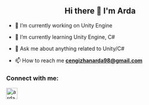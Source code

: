 <h2 align="center">Hi there 👋 I'm Arda</h2>

<p>

- 🔭 I’m currently working on Unity Engine

- 🌱 I’m currently learning Unity Engine, C#

- 💬 Ask me about anything related to Unity/C#

- 📫 How to reach me **cengizhanarda98@gmail.com**
</p>

<h3 align="left">Connect with me:</h3>
<p align="left">
<a href="https://www.linkedin.com/in/arda-erdogan/" target="blank" rel=”noopener”><img align="center" src="https://img.shields.io/badge/linkedin-%230077B5.svg?style=for-the-badge&logo=linkedin&logoColor=white" alt="arda-linkedin" height="30" width="30" /></a>
&nbsp;
<!-- <a href="https://discordapp.com/users/238976488869724162" target="blank" rel=”noopener”><img align="center" src="./img/discord-light.svg)" alt="arda-discord" height="30" width="30" /></a>
<a href="https://t.me/cardaerdogan" target="blank" rel="noopener"><img align="center" src="./img/telegram-light.svg)" alt="arda-telegram" height="30" width="30" /></a> -->
</p>